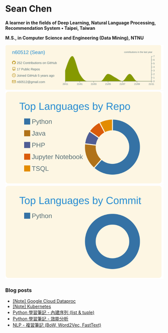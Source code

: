 # Sean Chen
**A learner in the fields of Deep Learning, Natural Language Processing, Recommendation System • Taipei, Taiwan**

**M.S., in Computer Science and Engineering (Data Mining), NTNU**

![](https://raw.githubusercontent.com/n60512/n60512/master/profile-summary-card-output/solarized/0-profile-details.svg)
![](https://raw.githubusercontent.com/n60512/n60512/master/profile-summary-card-output/solarized/1-repos-per-language.svg)
![](https://raw.githubusercontent.com/n60512/n60512/master/profile-summary-card-output/solarized/2-most-commit-language.svg)

### Blog posts
<!-- BLOG-POST-LIST:START -->
- [[Note] Google Cloud Dataproc](http://example.com/2021/05/22/dataproc-note-001/)
- [[Note] Kubernetes](http://example.com/2021/05/02/kubernetes-note-001/)
- [Python 學習筆記 - 內建序列 &lpar;list &amp; tuple&rpar;](http://example.com/2021/01/28/%E9%AB%98%E6%95%88%E8%83%BDpython-002-list-tuple/)
- [Python 學習筆記 - 效能分析](http://example.com/2021/01/14/%E9%AB%98%E6%95%88%E8%83%BDpython-001/)
- [NLP - 複習筆記 &lpar;BoW, Word2Vec, FastText&rpar;](http://example.com/2021/01/03/nlp-review-001/)
<!-- BLOG-POST-LIST:END -->
